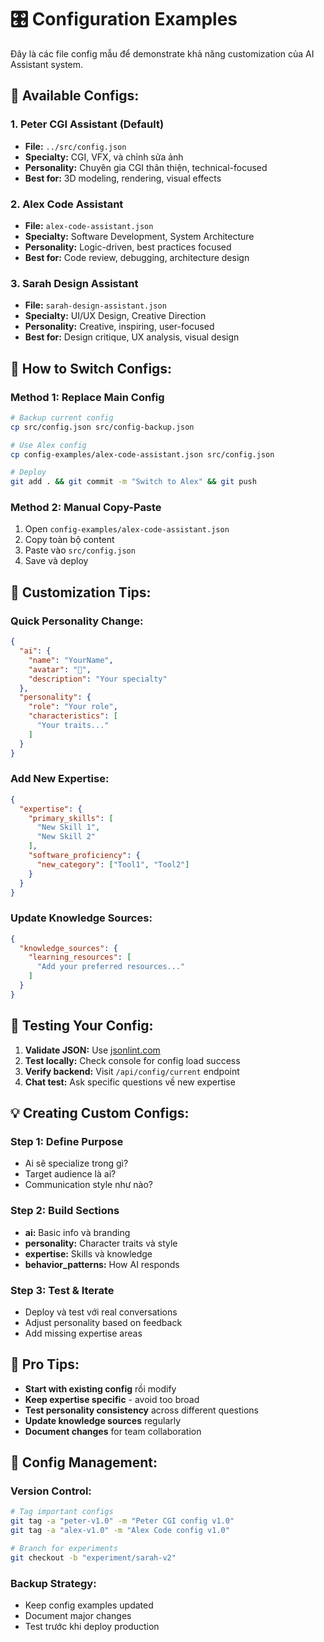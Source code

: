# 🎛️ Configuration Examples

Đây là các file config mẫu để demonstrate khả năng customization của AI Assistant system.

## 📁 Available Configs:

### 1. **Peter CGI Assistant** (Default)
- **File:** `../src/config.json`
- **Specialty:** CGI, VFX, và chỉnh sửa ảnh
- **Personality:** Chuyên gia CGI thân thiện, technical-focused
- **Best for:** 3D modeling, rendering, visual effects

### 2. **Alex Code Assistant**
- **File:** `alex-code-assistant.json`
- **Specialty:** Software Development, System Architecture
- **Personality:** Logic-driven, best practices focused
- **Best for:** Code review, debugging, architecture design

### 3. **Sarah Design Assistant**
- **File:** `sarah-design-assistant.json`
- **Specialty:** UI/UX Design, Creative Direction
- **Personality:** Creative, inspiring, user-focused
- **Best for:** Design critique, UX analysis, visual design

## 🔄 How to Switch Configs:

### Method 1: Replace Main Config
```bash
# Backup current config
cp src/config.json src/config-backup.json

# Use Alex config
cp config-examples/alex-code-assistant.json src/config.json

# Deploy
git add . && git commit -m "Switch to Alex" && git push
```

### Method 2: Manual Copy-Paste
1. Open `config-examples/alex-code-assistant.json`
2. Copy toàn bộ content
3. Paste vào `src/config.json`
4. Save và deploy

## 🎨 Customization Tips:

### Quick Personality Change:
```json
{
  "ai": {
    "name": "YourName",
    "avatar": "🎯",
    "description": "Your specialty"
  },
  "personality": {
    "role": "Your role",
    "characteristics": [
      "Your traits..."
    ]
  }
}
```

### Add New Expertise:
```json
{
  "expertise": {
    "primary_skills": [
      "New Skill 1",
      "New Skill 2"
    ],
    "software_proficiency": {
      "new_category": ["Tool1", "Tool2"]
    }
  }
}
```

### Update Knowledge Sources:
```json
{
  "knowledge_sources": {
    "learning_resources": [
      "Add your preferred resources..."
    ]
  }
}
```

## 🔧 Testing Your Config:

1. **Validate JSON:** Use [jsonlint.com](https://jsonlint.com/)
2. **Test locally:** Check console for config load success
3. **Verify backend:** Visit `/api/config/current` endpoint
4. **Chat test:** Ask specific questions về new expertise

## 💡 Creating Custom Configs:

### Step 1: Define Purpose
- Ai sẽ specialize trong gì?
- Target audience là ai?
- Communication style như nào?

### Step 2: Build Sections
- **ai:** Basic info và branding
- **personality:** Character traits và style
- **expertise:** Skills và knowledge
- **behavior_patterns:** How AI responds

### Step 3: Test & Iterate
- Deploy và test với real conversations
- Adjust personality based on feedback
- Add missing expertise areas

## 🚀 Pro Tips:

- **Start with existing config** rồi modify
- **Keep expertise specific** - avoid too broad
- **Test personality consistency** across different questions  
- **Update knowledge sources** regularly
- **Document changes** for team collaboration

## 🔄 Config Management:

### Version Control:
```bash
# Tag important configs
git tag -a "peter-v1.0" -m "Peter CGI config v1.0"
git tag -a "alex-v1.0" -m "Alex Code config v1.0"

# Branch for experiments
git checkout -b "experiment/sarah-v2"
```

### Backup Strategy:
- Keep config examples updated
- Document major changes
- Test trước khi deploy production 